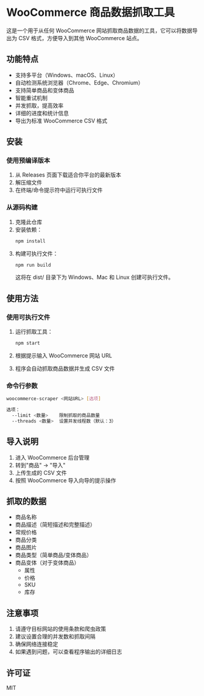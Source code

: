 # WooCommerce 商品数据抓取工具

这是一个用于从任何 WooCommerce 网站抓取商品数据的工具，它可以将数据导出为 CSV 格式，方便导入到其他 WooCommerce 站点。

## 功能特点

- 支持多平台（Windows、macOS、Linux）
- 自动检测系统浏览器（Chrome、Edge、Chromium）
- 支持简单商品和变体商品
- 智能重试机制
- 并发抓取，提高效率
- 详细的进度和统计信息
- 导出为标准 WooCommerce CSV 格式

## 安装

### 使用预编译版本

1. 从 Releases 页面下载适合你平台的最新版本
2. 解压缩文件
3. 在终端/命令提示符中运行可执行文件

### 从源码构建

1. 克隆此仓库
2. 安装依赖：
   ```bash
   npm install
   ```
3. 构建可执行文件：
   ```bash 
   npm run build
   ```
   这将在 dist/ 目录下为 Windows、Mac 和 Linux 创建可执行文件。

## 使用方法

### 使用可执行文件

1. 运行抓取工具：
   ```bash
   npm start
   ```

2. 根据提示输入 WooCommerce 网站 URL

3. 程序会自动抓取商品数据并生成 CSV 文件

### 命令行参数

```bash
woocommerce-scraper <网站URL> [选项]

选项：
  --limit <数量>    限制抓取的商品数量
  --threads <数量>  设置并发线程数（默认：3）
```

## 导入说明

1. 进入 WooCommerce 后台管理
2. 转到"商品" → "导入"
3. 上传生成的 CSV 文件
4. 按照 WooCommerce 导入向导的提示操作

## 抓取的数据

- 商品名称
- 商品描述（简短描述和完整描述）
- 常规价格
- 商品分类
- 商品图片
- 商品类型（简单商品/变体商品）
- 商品变体（对于变体商品）
  - 属性
  - 价格
  - SKU
  - 库存

## 注意事项

1. 请遵守目标网站的使用条款和爬虫政策
2. 建议设置合理的并发数和抓取间隔
3. 确保网络连接稳定
4. 如果遇到问题，可以查看程序输出的详细日志

## 许可证

MIT
